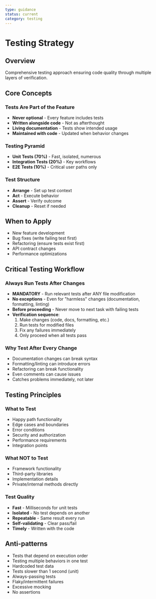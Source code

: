```yaml
---
type: guidance
status: current
category: testing
---
```


# Testing Strategy

## Overview
Comprehensive testing approach ensuring code quality through multiple layers of verification.

## Core Concepts

### Tests Are Part of the Feature
- **Never optional** - Every feature includes tests
- **Written alongside code** - Not as afterthought
- **Living documentation** - Tests show intended usage
- **Maintained with code** - Updated when behavior changes

### Testing Pyramid
- **Unit Tests (70%)** - Fast, isolated, numerous
- **Integration Tests (20%)** - Key workflows
- **E2E Tests (10%)** - Critical user paths only

### Test Structure
- **Arrange** - Set up test context
- **Act** - Execute behavior
- **Assert** - Verify outcome
- **Cleanup** - Reset if needed

## When to Apply
- New feature development
- Bug fixes (write failing test first)
- Refactoring (ensure tests exist first)
- API contract changes
- Performance optimizations

## Critical Testing Workflow

### Always Run Tests After Changes
- **MANDATORY** - Run relevant tests after ANY file modification
- **No exceptions** - Even for "harmless" changes (documentation, formatting, linting)
- **Before proceeding** - Never move to next task with failing tests
- **Verification sequence**:
  1. Make changes (code, docs, formatting, etc.)
  2. Run tests for modified files
  3. Fix any failures immediately
  4. Only proceed when all tests pass

### Why Test After Every Change
- Documentation changes can break syntax
- Formatting/linting can introduce errors
- Refactoring can break functionality
- Even comments can cause issues
- Catches problems immediately, not later

## Testing Principles

### What to Test
- Happy path functionality
- Edge cases and boundaries
- Error conditions
- Security and authorization
- Performance requirements
- Integration points

### What NOT to Test
- Framework functionality
- Third-party libraries
- Implementation details
- Private/internal methods directly

### Test Quality
- **Fast** - Milliseconds for unit tests
- **Isolated** - No test depends on another
- **Repeatable** - Same result every run
- **Self-validating** - Clear pass/fail
- **Timely** - Written with the code

## Anti-patterns
- Tests that depend on execution order
- Testing multiple behaviors in one test
- Hardcoded test data
- Tests slower than 1 second (unit)
- Always-passing tests
- Flaky/intermittent failures
- Excessive mocking
- No assertions

